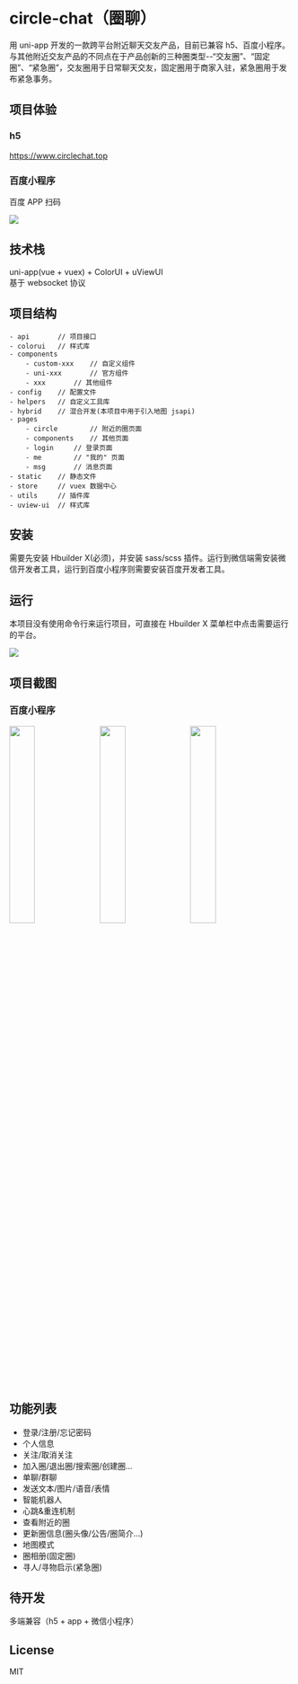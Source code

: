 # circle-chat（圈聊）

用 uni-app 开发的一款跨平台附近聊天交友产品，目前已兼容 h5、百度小程序。与其他附近交友产品的不同点在于产品创新的三种圈类型--“交友圈”、“固定圈”、“紧急圈”，交友圈用于日常聊天交友，固定圈用于商家入驻，紧急圈用于发布紧急事务。

## 项目体验

### h5

https://www.circlechat.top

### 百度小程序

百度 APP 扫码

![](https://p9-juejin.byteimg.com/tos-cn-i-k3u1fbpfcp/a3e80d3938c94ccfa48044eb53da74f0~tplv-k3u1fbpfcp-watermark.image)

## 技术栈

uni-app(vue + vuex) + ColorUI + uViewUI  
基于 websocket 协议

## 项目结构

```
- api		// 项目接口
- colorui	// 样式库
- components
    - custom-xxx	// 自定义组件
    - uni-xxx		// 官方组件
    - xxx		// 其他组件
- config	// 配置文件
- helpers	// 自定义工具库
- hybrid	// 混合开发(本项目中用于引入地图 jsapi)
- pages
    - circle		// 附近的圈页面
    - components	// 其他页面
    - login		// 登录页面
    - me		// "我的" 页面
    - msg		// 消息页面
- static	// 静态文件
- store		// vuex 数据中心
- utils		// 插件库
- uview-ui	// 样式库
```

## 安装

需要先安装 Hbuilder X(必须)，并安装 sass/scss 插件。运行到微信端需安装微信开发者工具，运行到百度小程序则需要安装百度开发者工具。

## 运行

本项目没有使用命令行来运行项目，可直接在 Hbuilder X 菜单栏中点击需要运行的平台。

![](https://p3-juejin.byteimg.com/tos-cn-i-k3u1fbpfcp/bc6c2e1b30144d31881b6bac95c5eff6~tplv-k3u1fbpfcp-watermark.image)

## 项目截图

### 百度小程序

<img src="https://p6-juejin.byteimg.com/tos-cn-i-k3u1fbpfcp/1baa2776535e46a8b54c2e81d7d17cd0~tplv-k3u1fbpfcp-watermark.image" width="30%" style="margin-right: 10px"/><img src="https://p1-juejin.byteimg.com/tos-cn-i-k3u1fbpfcp/3fc725f59e8e4250b71cad491517e2e8~tplv-k3u1fbpfcp-watermark.image" width="30%" style="margin-right: 10px"/><img src="https://p3-juejin.byteimg.com/tos-cn-i-k3u1fbpfcp/f47d31fb3d21426085289885162e1ec4~tplv-k3u1fbpfcp-watermark.image" width="30%" style="margin-right: 10px"/>

## 功能列表

- 登录/注册/忘记密码
- 个人信息
- 关注/取消关注
- 加入圈/退出圈/搜索圈/创建圈...
- 单聊/群聊
- 发送文本/图片/语音/表情
- 智能机器人
- 心跳&重连机制
- 查看附近的圈
- 更新圈信息(圈头像/公告/圈简介...)
- 地图模式
- 圈相册(固定圈)
- 寻人/寻物启示(紧急圈)

## 待开发

多端兼容（h5 + app + 微信小程序）

## License

MIT
